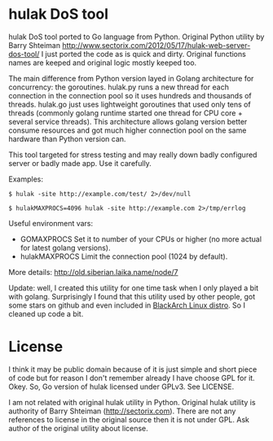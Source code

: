 hulak DoS tool
=============

hulak DoS tool ported to Go language from Python. 
Original Python utility by Barry Shteiman http://www.sectorix.com/2012/05/17/hulak-web-server-dos-tool/
I just ported the code as is quick and dirty. Original functions names are keeped and original logic mostly keeped too.

The main difference from Python version layed in Golang architecture for concurrency: the goroutines. hulak.py runs
a new thread for each connection in the connection pool so it uses hundreds and thousands of threads. 
hulak.go just uses lightweight goroutines that used only tens of threads (commonly golang runtime started one thread for
CPU core + several service threads). This architecture allows golang version better consume resources and got much higher 
connection pool on the same hardware than Python version can.

This tool targeted for stress testing and may really down badly configured server or badly made app. Use it carefully.

Examples:

    $ hulak -site http://example.com/test/ 2>/dev/null

    $ hulakMAXPROCS=4096 hulak -site http://example.com 2>/tmp/errlog

Useful environment vars:

* GOMAXPROCS
  Set it to number of your CPUs or higher (no more actual for latest golang versions).
* hulakMAXPROCS
  Limit the connection pool (1024 by default).

More details: http://old.siberian.laika.name/node/7 

Update: well, I created this utility for one time task when I only played a bit with golang. Surprisingly I found that
this utility used by other people, got some stars on github and even included in [BlackArch Linux distro](http://blackarch.org/dos.html). So I cleaned up code a bit.

License
=======

I think it may be public domain because of it is just simple and short piece of code but for reason I don't remember already
I have choose GPL for it. Okey. So, Go version of hulak licensed under GPLv3. See LICENSE.

I am not related with original hulak utility in Python. Original hulak utility is authority of Barry Shteiman (http://sectorix.com). There are not any references to license in the original source then it is not under GPL. Ask author of the original utility about license. 
 

